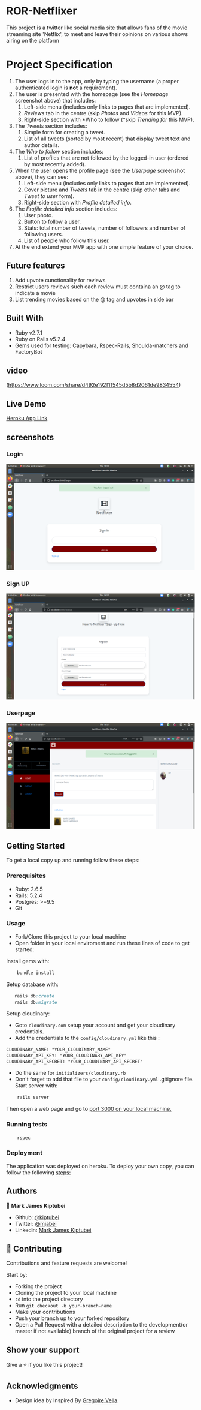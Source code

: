 # ROR-Netflixer

This project is a twitter like social media site that allows fans of the movie streaming site 'Netflix', to meet and leave their opinions on various shows airing on the platform

# Project Specification

1. The user logs in to the app, only by typing the username (a proper authenticated login is **not** a requirement).
2. The user is presented with the homepage (see the _Homepage_ screenshot above) that includes:
   1. Left-side menu (includes only links to pages that are implemented).
   2. _Reviews_ tab in the centre (skip _Photos_ and _Videos_ for this MVP).
   3. Right-side section with *Who to follow (*skip _Trending for_ this MVP).
3. The _Tweets_ section includes:
   1. Simple form for creating a tweet.
   2. List of all tweets (sorted by most recent) that display tweet text and author details.
4. The _Who to follow_ section includes:
   1. List of profiles that are not followed by the logged-in user (ordered by most recently added).
5. When the user opens the profile page (see the _Userpage_ screenshot above), they can see:
   1. Left-side menu (includes only links to pages that are implemented).
   2. Cover picture and _Tweets_ tab in the centre (skip other tabs and _Tweet to user_ form).
   3. Right-side section with _Profile detailed info._
6. The _Profile detailed info_ section includes:
   1. User photo.
   2. Button to follow a user.
   3. Stats: total number of tweets, number of followers and number of following users.
   4. List of people who follow this user.
7. At the end extend your MVP app with one simple feature of your choice.

## Future features

1. Add upvote cunctionality for reviews
2. Restrict users reviews such each review must containa an @ tag to indicate a movie
3. List trending movies based on the @ tag and upvotes in side bar

## Built With

- Ruby v2.7.1
- Ruby on Rails v5.2.4
- Gems used for testing: Capybara, Rspec-Rails, Shoulda-matchers and FactoryBot

## video

(https://www.loom.com/share/d492e192f11545d5b8d2061de9834554)

## Live Demo

[Heroku App Link](https://shrouded-river-43787.herokuapp.com/)

## screenshots

### Login

![screenshot](images/netflixer_login.PNG)

### Sign UP

![screenshot](images/netflixer_signup.PNG)

### Userpage

![screenshot](images/netflixer_homepage.PNG)

## Getting Started

To get a local copy up and running follow these steps:

### Prerequisites

- Ruby: 2.6.5
- Rails: 5.2.4
- Postgres: >=9.5
- Git

### Usage

- Fork/Clone this project to your local machine
- Open folder in your local enviroment and run these lines of code to get started:

Install gems with:

```Ruby
    bundle install
```

Setup database with:

```Ruby
   rails db:create
   rails db:migrate
```

Setup cloudinary:

- Goto `cloudinary.com` setup your account and get your cloudinary credentials.
- Add the credentials to the `config/cloudinary.yml` like this :

```
CLOUDINARY_NAME: "YOUR_CLOUDINARY_NAME"
CLOUDINARY_API_KEY: "YOUR_CLOUDINARY_API_KEY"
CLOUDINARY_API_SECRET: "YOUR_CLOUDINARY_API_SECRET"
```

- Do the same for `initializers/cloudinary.rb`
- Don't forget to add that file to your `config/cloudinary.yml` .gitignore file.
  Start server with:

```Ruby
    rails server
```

Then open a web page and go to [port 3000 on your local machine.](http://localhost:3000)

### Running tests

```Ruby
    rspec
```

### Deployment

The application was deployed on heroku.
To deploy your own copy, you can follow the following [steps:](https://devcenter.heroku.com/articles/git)

## Authors

👤 **Mark James Kiptubei**

- Github: [@kiptubei](https://github.com/kiptubei)
- Twitter: [@mjabei](https://twitter.com/mjabei)
- Linkedin: [Mark James Kiptubei](https://www.linkedin.com/in/mark-james-k-aa875829/)

## 🤝 Contributing

Contributions and feature requests are welcome!

Start by:

- Forking the project
- Cloning the project to your local machine
- `cd` into the project directory
- Run `git checkout -b your-branch-name`
- Make your contributions
- Push your branch up to your forked repository
- Open a Pull Request with a detailed description to the development(or master if not available) branch of the original project for a review

## Show your support

Give a ⭐️ if you like this project!

## Acknowledgments

- Design idea by Inspired By [Gregoire Vella](https://www.behance.net/gregoirevella).
